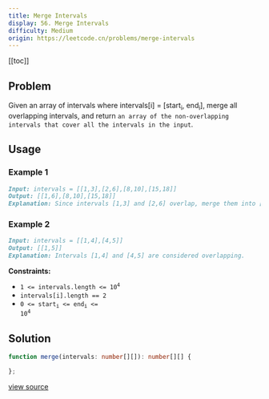 ```yaml
---
title: Merge Intervals
display: 56. Merge Intervals
difficulty: Medium
origin: https://leetcode.cn/problems/merge-intervals
---
```


[[toc]]

## Problem

Given an array of intervals where intervals[i] = [start<sub>i</sub>, end<sub>i</sub>], merge all overlapping intervals, and return `an array of the non-overlapping intervals that cover all the intervals in the input`.

## Usage

### Example 1

```md
Input: intervals = [[1,3],[2,6],[8,10],[15,18]]
Output: [[1,6],[8,10],[15,18]]
Explanation: Since intervals [1,3] and [2,6] overlap, merge them into [1,6].
```

### Example 2

```md
Input: intervals = [[1,4],[4,5]]
Output: [[1,5]]
Explanation: Intervals [1,4] and [4,5] are considered overlapping.
```

**Constraints:**

- <code>1 &lt;= intervals.length &lt;= 10<sup>4</sup></code>
- <code>intervals[i].length == 2</code>
- <code>0 &lt;= start<sub>i</sub> &lt;= end<sub>i</sub> &lt;= 10<sup>4</sup></code>

## Solution

```ts
function merge(intervals: number[][]): number[][] {

};
```

[view source](https://leetcode.cn/problems/merge-intervals)
